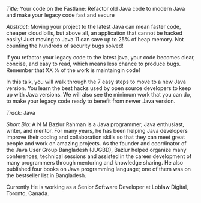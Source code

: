 *Title:* Your code on the Fastlane: Refactor old Java code to modern Java and make your legacy code fast and secure 

*Abstract:*
Moving your project to the latest Java can mean faster code, cheaper cloud bills, but above all, an application that cannot be hacked easily! Just moving to Java 11 can save up to 25% of heap memory. Not counting the hundreds of security bugs solved!

If you refactor your legacy code to the latest java, your code becomes clear, concise, and easy to read, which means less chance to produce bugs. Remember that XX % of the work is maintaingin code!

In this talk, you will walk through the 7 easy steps to move to a new Java version. You learn the best hacks used by open source developers to keep up with Java versions. We will also see the minimum work that you can do, to make your legacy code ready to benefit from newer Java version.

*Track:* Java

*Short Bio*: A N M Bazlur Rahman is a Java programmer, Java enthusiast, writer, and mentor. For many years, he has been helping Java developers improve their coding and collaboration skills so that they can meet great people and work on amazing projects. As the founder and coordinator of the Java User Group Bangladesh (JUGBD), Bazlur helped organize many conferences, technical sessions and assisted in the career development of many programmers through mentoring and knowledge sharing. He also published four books on Java programming language; one of them was on the bestseller list in Bangladesh.

Currently He is working as a Senior Software Developer at Loblaw Digital, Toronto, Canada.
